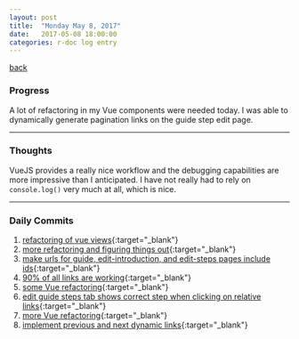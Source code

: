 ```yaml
---
layout: post
title:  "Monday May 8, 2017"
date:   2017-05-08 18:00:00
categories: r-doc log entry
---
```


[back](/r-doc/summaries)

### Progress

A lot of refactoring in my Vue components were needed today. I was able to dynamically generate pagination links on the guide step edit page.

---

### Thoughts

VueJS provides a really nice workflow and the debugging capabilities are more impressive than I anticipated. I have not really had to rely on `console.log()` very much at all, which is nice.

---

### Daily Commits
1. [refactoring of vue views](https://github.com/roberthamel/r-doc/commit/274cb4add142058fbc47e261538bd09cea8f683e){:target="_blank"}
2. [more refactoring and figuring things out](https://github.com/roberthamel/r-doc/commit/2d03cba6920175bfe6d11443334be2d95d82a2cf){:target="_blank"}
3. [make urls for guide, edit-introduction, and edit-steps pages include ids](https://github.com/roberthamel/r-doc/commit/e846470fd48f9cf8525d4ab2f17080e1074ac247){:target="_blank"}
4. [90% of all links are working](https://github.com/roberthamel/r-doc/commit/dbafa5a67706851cb8795be65c58d15b31469fd7){:target="_blank"}
5. [some Vue refactoring](https://github.com/roberthamel/r-doc/commit/3f365c3a1571566f03f18d75eaaa4d1e05858d0e){:target="_blank"}
6. [edit guide steps tab shows correct step when clicking on relative links](https://github.com/roberthamel/r-doc/commit/37473781c7d27d951066c6ae9c5e3d8c38fb3f12){:target="_blank"}
7. [more Vue refactoring](https://github.com/roberthamel/r-doc/commit/8284041cd7cf63ce309b4e44f4f1b7ead9595406){:target="_blank"}
8. [implement previous and next dynamic links](https://github.com/roberthamel/r-doc/commit/50f7331a8851b3aacc30faf11c169fd442d42bfd){:target="_blank"}
